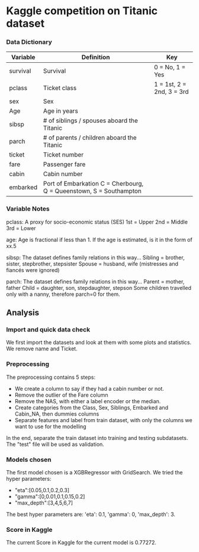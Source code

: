 
# Kaggle competition on Titanic dataset

### Data Dictionary
|Variable	|Definition	         |Key                       |
|-----------|--------------------|--------------------------|
|survival	|Survival	         |0 = No, 1 = Yes           |
|pclass	    |Ticket class	     |1 = 1st, 2 = 2nd, 3 = 3rd |
|sex	    | Sex	                                        |
|Age	    |  Age in years	                                |
|sibsp	    | # of siblings / spouses aboard the Titanic	|
|parch	    |  # of parents / children aboard the Titanic	|
|ticket	    | Ticket number	                                |
|fare	    |Passenger fare	                                |
|cabin	    |Cabin number	                                |
|embarked	|Port of Embarkation    C = Cherbourg,     Q = Queenstown,   S = Southampton         |


### Variable Notes
pclass: A proxy for socio-economic status (SES)
1st = Upper
2nd = Middle
3rd = Lower

age: Age is fractional if less than 1. If the age is estimated, is it in the form of xx.5

sibsp: The dataset defines family relations in this way...
Sibling = brother, sister, stepbrother, stepsister
Spouse = husband, wife (mistresses and fiancés were ignored)

parch: The dataset defines family relations in this way...
Parent = mother, father
Child = daughter, son, stepdaughter, stepson
Some children travelled only with a nanny, therefore parch=0 for them.

## Analysis

### Import and quick data check
We first import the datasets and look at them with some plots and statistics. We remove name and Ticket.
### Preprocessing
The preprocessing contains 5 steps:

- We create a column to say if they had a cabin number or not.
- Remove the outlier of the Fare column
- Remove the NAS, with either a label encoder or the median.
- Create categories from the Class, Sex, Siblings, Embarked and Cabin_NA, then dummies columns
- Separate features and label from train dataset, with only the columns we want to use for the modelling

In the end, separate the train dataset into training and testing subdatasets. The "test" file will be used as validation.
### Models chosen
The first model chosen is a XGBRegressor with GridSearch. 
We tried the hyper parameters:

- "eta":[0.05,0.1,0.2,0.3]
- "gamma":[0,0.01,0.1,0.15,0.2]
- "max_depth":[3,4,5,6,7]

The best hyper parameters are: 'eta': 0.1, 'gamma': 0, 'max_depth': 3.
### Score in Kaggle

The current Score in Kaggle for the current model is 0.77272.

